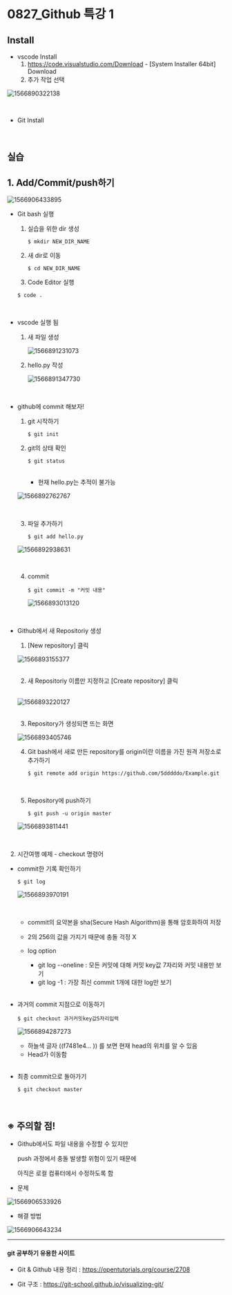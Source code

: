 # 0827_Github 특강 1

## Install

- vscode Install
  1. <https://code.visualstudio.com/Download> - [System Installer 64bit] Download
  2. 추가 작업 선택

![1566890322138](https://user-images.githubusercontent.com/50972986/63769800-a7981d80-c90e-11e9-92a1-b8ff5bda2e88.png)

<br>

- Git Install

<br>

## 실습

## 1. Add/Commit/push하기

![1566906433895](https://user-images.githubusercontent.com/50972986/63769797-a36c0000-c90e-11e9-9827-5d65ea508cae.png)

- Git bash 실행

  1. 실습을 위한 dir 생성

     `$ mkdir NEW_DIR_NAME`

  2. 새 dir로 이동

     `$ cd NEW_DIR_NAME`

  3.  Code Editor 실행

     `$ code .`

  <br>

- vscode 실행 됨

  1. 새 파일 생성

     ![1566891231073](https://user-images.githubusercontent.com/50972986/63769579-23459a80-c90e-11e9-9b93-609e5117f62e.png)

  2. hello.py 작성

     ![1566891347730](https://user-images.githubusercontent.com/50972986/63769586-2771b800-c90e-11e9-820d-2283f8e09549.png)

<br>

- github에 commit 해보자!

  1. git 시작하기

     `$ git init`

  2. git의 상태 확인

     `$ git status` 

     <br>

     - 현재 hello.py는 추적이 불가능

  ![1566892762767](https://user-images.githubusercontent.com/50972986/63769776-93ecb700-c90e-11e9-8766-e5d8d9f51f9a.png)

  <br>

  3. 파일 추가하기

     `$ git add hello.py`

  ![1566892938631](https://user-images.githubusercontent.com/50972986/63769594-2d679900-c90e-11e9-9440-94220b9d098a.png)

  <br>

  4. commit

     `$ git commit -m "커밋 내용"`

     ![1566893013120](https://user-images.githubusercontent.com/50972986/63769644-4bcd9480-c90e-11e9-8ba4-9973288161b1.png)

  <br>

- Github에서 새 Repositoriy 생성

  1. [New repository] 클릭

  ![1566893155377](https://user-images.githubusercontent.com/50972986/63769648-4d975800-c90e-11e9-91b7-0ea2c313ffde.png)

  <br>

  2. 새 Repositoriy 이름만 지정하고 [Create repository] 클릭

  <br>

  ![1566893220127](https://user-images.githubusercontent.com/50972986/63770181-8b48b080-c90f-11e9-90f0-d590a7b12bd2.png)

  <br>

  3. Repository가 생성되면 뜨는 화면

  ![1566893405746](https://user-images.githubusercontent.com/50972986/63770258-b8955e80-c90f-11e9-8e2d-683dbe560a3e.png)

  4. Git bash에서 새로 만든 repository를 origin이란 이름을 가진 원격 저장소로 추가하기

     ` $ git remote add origin https://github.com/5dddddo/Example.git `

     <br>

  5. Repository에 push하기

     `$ git push -u origin master`

  ![1566893811441](https://user-images.githubusercontent.com/50972986/63770425-19249b80-c910-11e9-857d-9afc746ec3d4.png)

<br>

2. 시간여행 예제 - checkout 명령어 

- commit한 기록 확인하기

  `$ git log`

  ![1566893970191](https://user-images.githubusercontent.com/50972986/63770428-1c1f8c00-c910-11e9-97a2-d2f2140b8900.png)

  <br>

  - commit의 요약본을 sha(Secure Hash Algorithm)을 통해 암호화하여 저장

  - 2의 256의 값을 가지기 때문에 충돌 걱정 X

  - log option

    - git log --oneline : 모든 커밋에 대해 커밋 key값 7자리와 커밋 내용만 보기
    - git log -1 : 가장 최신 commit 1개에 대한 log만 보기

    <br>

- 과거의 commit 지점으로 이동하기

  `$ git checkout 과거커밋key값5자리입력 `

  ![1566894287273](https://user-images.githubusercontent.com/50972986/63770439-22156d00-c910-11e9-9dcc-bb60dd221089.png)

  - 하늘색 글자 ((f7481e4... )) 를 보면 현재 head의 위치를 알 수 있음
  - Head가 이동함

  <br>

- 최종 commit으로 돌아가기

  `$ git checkout master`

<br>

## ※ 주의할 점!

- Github에서도 파일 내용을 수정할 수 있지만

  push 과정에서 충돌 발생할 위험이 있기 때문에

  아직은 로컬 컴퓨터에서 수정하도록 함

- 문제

![1566906533926](https://user-images.githubusercontent.com/50972986/63770445-2772b780-c910-11e9-910a-e773e3a204a3.png)

- 해결 방법

 ![1566906643234](https://user-images.githubusercontent.com/50972986/63770449-28a3e480-c910-11e9-884c-4ae12cf3c9ae.png)

------

#### git 공부하기 유용한 사이트

- Git & Github 내용 정리 : <https://opentutorials.org/course/2708>

- Git 구조 : <https://git-school.github.io/visualizing-git/>

